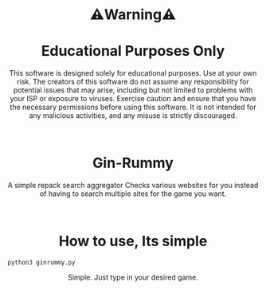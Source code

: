 <h1 align="center">⚠️Warning⚠️</h1>
<h1 align="center">Educational Purposes Only</h1>
<p align="center">This software is designed solely for educational purposes. Use at your own risk. The creators of this software do not assume any responsibility for potential issues that may arise, including but not limited to problems with your ISP or exposure to viruses. Exercise caution and ensure that you have the necessary permissions before using this software. It is not intended for any malicious activities, and any misuse is strictly discouraged.</p>

<br>

<h1 align="center">Gin-Rummy</h1>
<p align="center">A simple repack search aggregator Checks various websites for you instead of having to search multiple sites for the game you want. </p>

<br>

<h1 align="center">How to use, Its simple</h1>
<pre><code>python3 ginrummy.py</pre></code>
<p align="center">Simple. Just type in your desired game.</p>
